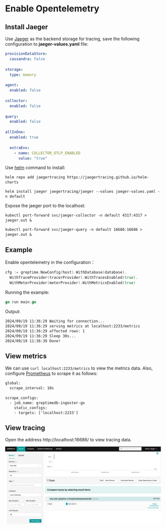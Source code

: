 # Enable Opentelemetry

## Install Jaeger
Use [Jaeger](https://github.com/jaegertracing/helm-charts/tree/main/charts/jaeger) as the backend storage for tracing, save the following configuration to **jaeger-values.yaml** file:
```yaml
provisionDataStore:
  cassandra: false

storage:
  type: memory

agent:
  enabled: false

collector:
  enabled: false

query:
  enabled: false

allInOne:
  enabled: true

  extraEnv:
    - name: COLLECTOR_OTLP_ENABLED
      value: "true"
```

Use [helm](https://helm.sh/) command to install:
```
helm repo add jaegertracing https://jaegertracing.github.io/helm-charts
```
```
helm install jaeger jaegertracing/jaeger --values jaeger-values.yaml -n default
```

Expose the jaeger port to the localhost:
```
kubectl port-forward svc/jaeger-collector -n default 4317:4317 > jaeger.out &
```
```
kubectl port-forward svc/jaeger-query -n default 16686:16686 > jaeger.out &
```

## Example
Enable opentelemetry in the configuration：
```go
cfg := greptime.NewConfig(host).WithDatabase(database).
  WithTraceProvider(tracerProvider).WithTracesEnabled(true).
  WithMeterProvider(meterProvider).WithMetricsEnabled(true)
```

Running the example:
```go
go run main.go
```

Output:

```log
2024/09/19 11:36:29 Waiting for connection...
2024/09/19 11:36:29 serving metrics at localhost:2233/metrics
2024/09/19 11:36:29 affected rows: 1
2024/09/19 11:36:29 Sleep 30s...
2024/09/19 11:36:39 Done!
```

## View metrics
We can use `curl localhost:2233/metrics` to view the metrics data. Also, configure [Prometheus](https://prometheus.io/) to scrape it as follows:
```
global:
  scrape_interval: 10s 

scrape_configs:
  - job_name: greptimedb-ingester-go
    static_configs:
    - targets: ['localhost:2233']
```

## View tracing
Open the address http://localhost:16686/ to view tracing data.

![tracing.png](../../images/tracing.png)
